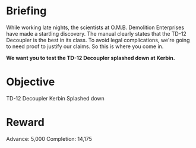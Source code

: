 # Briefing
While working late nights, the scientists at O.M.B. Demolition Enterprises have made a startling discovery. The manual clearly states that the TD-12 Decoupler is the best in its class. To avoid legal complications, we're going to need proof to justify our claims. So this is where you come in.

**We want you to test the TD-12 Decoupler splashed down at Kerbin.**

# Objective
TD-12 Decoupler
Kerbin
Splashed down

# Reward
Advance: 5,000
Completion: 14,175

